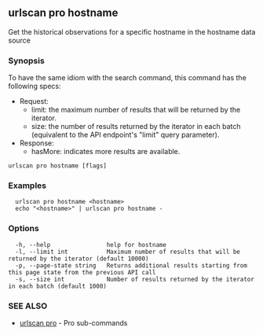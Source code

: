 ## urlscan pro hostname

Get the historical observations for a specific hostname in the hostname data source

### Synopsis

To have the same idiom with the search command, this command has the following specs:

- Request:
  - limit: the maximum number of results that will be returned by the iterator.
  - size: the number of results returned by the iterator in each batch (equivalent to the API endpoint's "limit" query parameter).
- Response:
  - hasMore: indicates more results are available.

```
urlscan pro hostname [flags]
```

### Examples

```
  urlscan pro hostname <hostname>
  echo "<hostname>" | urlscan pro hostname -
```

### Options

```
  -h, --help                help for hostname
  -l, --limit int           Maximum number of results that will be returned by the iterator (default 10000)
  -p, --page-state string   Returns additional results starting from this page state from the previous API call
  -s, --size int            Number of results returned by the iterator in each batch (default 1000)
```

### SEE ALSO

* [urlscan pro](urlscan_pro.md)	 - Pro sub-commands


